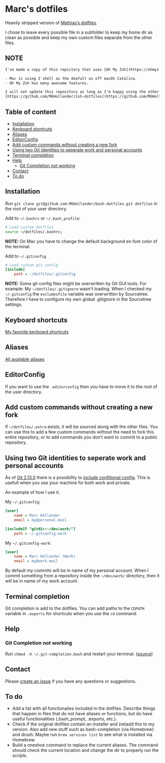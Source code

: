 # Marc's dotfiles

Heavily stripped version of [Mathias’s dotfiles](https://github.com/mathiasbynens/dotfiles).

I chose to leave every possible file in a subfolder to keep my home dir as clean as possible and keep my own custom files separate from the other files.

## NOTE <!-- omit in toc -->

```html
I've made a copy of this repsitory that uses [Oh My Zsh](https://ohmyz.sh/) for two reasons.

- Mac is using Z shell as the deafult as off macOS Catalina.
- Oh My Zsh has many awesome features.

I will not update this repository as long as I'm happy using the other one. Here you can find my new repository:
[https://github.com/MGHollander/zsh-dotfiles](https://github.com/MGHollander/zsh-dotfiles)
```

## Table of content <!-- omit in toc -->

- [Installation](#installation)
- [Keyboard shortcuts](#keyboard-shortcuts)
- [Aliases](#aliases)
- [EditorConfig](#editorconfig)
- [Add custom commands without creating a new fork](#add-custom-commands-without-creating-a-new-fork)
- [Using two Git identities to seperate work and personal accounts](#using-two-git-identities-to-seperate-work-and-personal-accounts)
- [Terminal completion](#terminal-completion)
- [Help](#help)
  - [Git Completion not working](#git-completion-not-working)
- [Contact](#contact)
- [To do](#to-do)

## Installation

Run `git clone git@github.com:MGHollander/bash-dotfiles.git dotfiles` in the root of your user directory.

Add to `~/.bashrc` or `~/.bash_profile`:

```bash
# Load custom dotfiles
source ~/dotfiles/.bashrc;
```

**NOTE:** On Mac you have to change the default background en font color of the terminal.

Add to `~/.gitconfig`

```ini
# Load custom git config
[include]
    path = ~/dotfiles/.gitconfig
```

**NOTE:** Some git config files might be overwritten by Git GUI tools. For  example: My `~/dotfiles/.gitignore` wasn't loading. When I checked my `~/.gitconfig` the `excludesfile` variable was overwritten by Sourcetree. Therefore I have to configure my own global .gitignore in the Sourcetree settings.

## Keyboard shortcuts

[My favorite keyboard shortcuts](KEYBOARD-SHORTCUTS.md)

## Aliases

[All available aliases](ALIASES.md)

## EditorConfig

If you want to use the `.editorconfig` then you have to move it to the root of the user directory.

## Add custom commands without creating a new fork

If `~/dotfiles/.extra` exists, it will be sourced along with the other files. You can use this to add a few custom commands without the need to fork this entire repository, or to add commands you don’t want to commit to a public repository.

## Using two Git identities to seperate work and personal accounts

Às of [Git 2.13.0](https://github.com/git/git/blob/v2.13.0/Documentation/RelNotes/2.13.0.txt) there is a possibility to [include confitional config](https://git-scm.com/docs/git-config#_conditional_includes). This is usefull when you use your machine for both work and private.

An example of how I use it.

My `~/.gitconfig`:

```ini
[user]
    name = Marc Hollander
    email = my@personal.mail

[includeIf "gitdir:~/dev/work/"]
    path = ~/.gitconfig-work
```

My `~/.gitconfig-work`:

```ini
[user]
    name = Marc Hollander (Work)
    email = my@work.mail
```

By default my commits will be in name of my personal account. When I commit something from a repository inside the `~/dev/work/` directory, then it will be in name of my work account.

## Terminal completion

Git completion is add to the dotfiles. You can add paths to the `CDPATH` variable in `.exports` for shortcuts when you use the `cd` command.

## Help

### Git Completion not working

Run `chmod -X ~/.git-completion.bash` and restart your terminal. ([source](http://thegeekywizard.com/2014/03/autocomplete-for-git-mac-osx-terminal/))

## Contact

Please [create an issue](https://gitlab.com/MGHollander/dotfiles/issues) if you have any questions or suggestions.

## To do

- Add a list with all functionalies included in the dotfiles. Describe things that happen in files that do not have aliases or functions, but do have useful functionalities (.bash_prompt, .exports, etc.).
- Check if the original dotfiles contain an installer and (re)add this to my version. Also add new stuff such as bash-completion (via Homebrew) and drush. Maybe run `brew services list` to see what is installed via Homebrew.
- Build a oneshoe command to replace the current aliases. The command should check the current location and change the dir to properly run the scripts.
